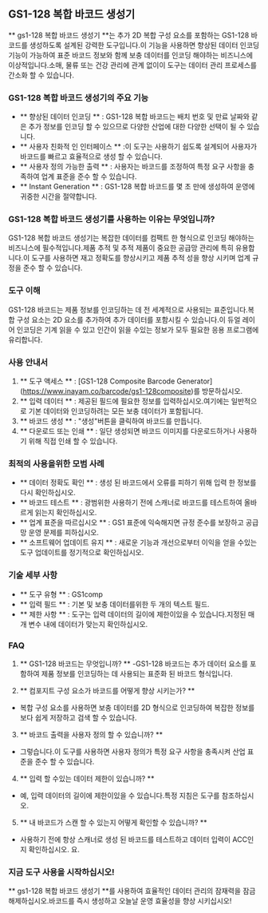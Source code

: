 ## GS1-128 복합 바코드 생성기

** gs1-128 복합 바코드 생성기 **는 추가 2D 복합 구성 요소를 포함하는 GS1-128 바코드를 생성하도록 설계된 강력한 도구입니다.이 기능을 사용하면 향상된 데이터 인코딩 기능이 가능하여 표준 바코드 정보와 함께 보충 데이터를 인코딩 해야하는 비즈니스에 이상적입니다.소매, 물류 또는 건강 관리에 관계 없이이 도구는 데이터 관리 프로세스를 간소화 할 수 있습니다.

### GS1-128 복합 바코드 생성기의 주요 기능

- ** 향상된 데이터 인코딩 ** : GS1-128 복합 바코드는 배치 번호 및 만료 날짜와 같은 추가 정보를 인코딩 할 수 있으므로 다양한 산업에 대한 다양한 선택이 될 수 있습니다.
- ** 사용자 친화적 인 인터페이스 ** :이 도구는 사용하기 쉽도록 설계되어 사용자가 바코드를 빠르고 효율적으로 생성 할 수 있습니다.
- ** 사용자 정의 가능한 출력 ** : 사용자는 바코드를 조정하여 특정 요구 사항을 충족하여 업계 표준을 준수 할 수 있습니다.
- ** Instant Generation ** : GS1-128 복합 바코드를 몇 초 만에 생성하여 운영에 귀중한 시간을 절약합니다.

### GS1-128 복합 바코드 생성기를 사용하는 이유는 무엇입니까?

GS1-128 복합 바코드 생성기는 복잡한 데이터를 컴팩트 한 형식으로 인코딩 해야하는 비즈니스에 필수적입니다.제품 추적 및 추적 제품이 중요한 공급망 관리에 특히 유용합니다.이 도구를 사용하면 재고 정확도를 향상시키고 제품 추적 성을 향상 시키며 업계 규정을 준수 할 수 있습니다.

### 도구 이해

GS1-128 바코드는 제품 정보를 인코딩하는 데 전 세계적으로 사용되는 표준입니다.복합 구성 요소는 2D 요소를 추가하여 추가 데이터를 포함시킬 수 있습니다.이 듀얼 레이어 인코딩은 기계 읽을 수 있고 인간이 읽을 수있는 정보가 모두 필요한 응용 프로그램에 유리합니다.

### 사용 안내서

1. ** 도구 액세스 ** : [GS1-128 Composite Barcode Generator] (https://www.inayam.co/barcode/gs1-128composite)를 방문하십시오.
2. ** 입력 데이터 ** : 제공된 필드에 필요한 정보를 입력하십시오.여기에는 일반적으로 기본 데이터와 인코딩하려는 모든 보충 데이터가 포함됩니다.
3. ** 바코드 생성 ** : "생성"버튼을 클릭하여 바코드를 만듭니다.
4. ** 다운로드 또는 인쇄 ** : 일단 생성되면 바코드 이미지를 다운로드하거나 사용하기 위해 직접 인쇄 할 수 있습니다.

### 최적의 사용을위한 모범 사례

- ** 데이터 정확도 확인 ** : 생성 된 바코드에서 오류를 피하기 위해 입력 한 정보를 다시 확인하십시오.
- ** 바코드 테스트 ** : 광범위한 사용하기 전에 스캐너로 바코드를 테스트하여 올바르게 읽는지 확인하십시오.
- ** 업계 표준을 따르십시오 ** : GS1 표준에 익숙해지면 규정 준수를 보장하고 공급망 운영 문제를 피하십시오.
- ** 소프트웨어 업데이트 유지 ** : 새로운 기능과 개선으로부터 이익을 얻을 수있는 도구 업데이트를 정기적으로 확인하십시오.

### 기술 세부 사항

- ** 도구 유형 ** : GS1comp
- ** 입력 필드 ** : 기본 및 보충 데이터를위한 두 개의 텍스트 필드.
- ** 제한 사항 ** : 도구는 입력 데이터의 길이에 제한이있을 수 있습니다.지정된 매개 변수 내에 데이터가 맞는지 확인하십시오.

### FAQ

1. ** GS1-128 바코드는 무엇입니까? **
-GS1-128 바코드는 추가 데이터 요소를 포함하여 제품 정보를 인코딩하는 데 사용되는 표준화 된 바코드 형식입니다.

2. ** 컴포지트 구성 요소가 바코드를 어떻게 향상 시키는가? **
- 복합 구성 요소를 사용하면 보충 데이터를 2D 형식으로 인코딩하여 복잡한 정보를보다 쉽게 ​​저장하고 검색 할 수 있습니다.

3. ** 바코드 출력을 사용자 정의 할 수 있습니까? **
- 그렇습니다.이 도구를 사용하면 사용자 정의가 특정 요구 사항을 충족시켜 산업 표준을 준수 할 수 있습니다.

4. ** 입력 할 수있는 데이터 제한이 있습니까? **
- 예, 입력 데이터의 길이에 제한이있을 수 있습니다.특정 지침은 도구를 참조하십시오.

5. ** 내 바코드가 스캔 할 수 있는지 어떻게 확인할 수 있습니까? **
- 사용하기 전에 항상 스캐너로 생성 된 바코드를 테스트하고 데이터 입력이 ACC인지 확인하십시오. 요.

### 지금 도구 사용을 시작하십시오!

** gs1-128 복합 바코드 생성기 **를 사용하여 효율적인 데이터 관리의 잠재력을 잠금 해제하십시오.바코드를 즉시 생성하고 오늘날 운영 효율성을 향상 시키십시오!
